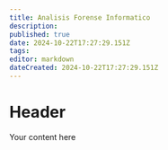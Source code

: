 ```yaml
---
title: Analisis Forense Informatico
description: 
published: true
date: 2024-10-22T17:27:29.151Z
tags: 
editor: markdown
dateCreated: 2024-10-22T17:27:29.151Z
---
```


# Header
Your content here